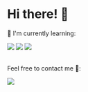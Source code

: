 <h1>Hi there! 👋</h1>

<p>📃 I'm currently learning: </p>
<div display=flex flex-direction=row gap=20px>
  <img src="https://img.shields.io/badge/python-3670A0?style=for-the-badge&logo=python&logoColor=ffdd54">
  <img src="https://img.shields.io/badge/javascript-%23323330.svg?style=for-the-badge&logo=javascript&logoColor=%23F7DF1E">
  <img src="https://img.shields.io/badge/java-%23ED8B00.svg?style=for-the-badge&logo=openjdk&logoColor=white">
</div>

<br>

<p>Feel free to contact me 🔭: </p>
<a href="https://t.me/ReshNF" target="_blank"><img src="https://img.shields.io/badge/Telegram-%40moepoi-28a8ea"></a>

